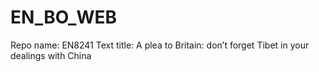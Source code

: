# EN_BO_WEB
Repo name: EN8241
Text title: A plea to Britain: don’t forget Tibet in your dealings with China